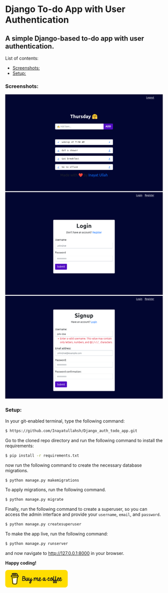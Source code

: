 # Django To-do App with User Authentication
## A simple Django-based to-do app with user authentication.

List of contents:
- [Screenshots:](#screenshots)
- [Setup:](#setup)



### Screenshots:

![homepage](static/screenshots/Screenshot%202022-06-09%20at%2007-41-50%20TodoApp%20Tasks.png)
![Login](static/screenshots/Screenshot%202022-06-09%20at%2007-02-22%20TodoApp%20Login.png)
![Signup](static/screenshots/Screenshot%202022-06-09%20at%2007-02-46%20TodoApp%20Create%20Your%20Account.png)

### Setup:

In your git-enabled terminal, type the following command:
```bash
$ https://github.com/Inayatullahsh/Django_auth_todo_app.git
```

Go to the cloned repo directory and run the following command to install the requirements:
```bash
$ pip install -r requirements.txt
```
now run the following command to create the necessary database migrations.
```bash
$ python manage.py makemigrations
```
To apply migrations, run the following command.
```bash
$ python manage.py migrate
```

Finally, run the following command to create a superuser, so you can access the admin interface and provide your `username`, `email`, and `password`.
```bash
$ python manage.py createsuperuser
```
To make the app live, run the following command:
```bash
$ python manage.py runserver
```
and now navigate to http://127.0.0.1:8000 in your browser.

__Happy coding!__

<a href="https://twitter.com/IUShinwari">
<img src="static/screenshots/bmc-button.svg" width="200">
</a>
